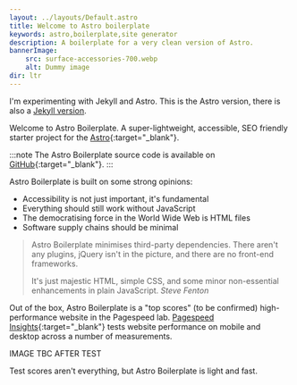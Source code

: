 ```yaml
---
layout: ../layouts/Default.astro
title: Welcome to Astro boilerplate
keywords: astro,boilerplate,site generator
description: A boilerplate for a very clean version of Astro.
bannerImage:
    src: surface-accessories-700.webp
    alt: Dummy image
dir: ltr
---
```


I'm experimenting with Jekyll and Astro. This is the Astro version, there is also a [Jekyll version](https://jekyll.stevefenton.co.uk/).

Welcome to Astro Boilerplate. A super-lightweight, accessible, SEO friendly starter project for the [Astro](https://astro.build/){:target="_blank"}.

:::note
The Astro Boilerplate source code is available on [GitHub](https://github.com/Steve-Fenton/astro-boilerplate){:target="_blank"}.
:::

Astro Boilerplate is built on some strong opinions:

- Accessibility is not just important, it's fundamental
- Everything should still work without JavaScript
- The democratising force in the World Wide Web is HTML files
- Software supply chains should be minimal

> Astro Boilerplate minimises third-party dependencies. There aren't any plugins, jQuery isn't in the picture, and there are no front-end frameworks.
>
> It's just majestic HTML, simple CSS, and some minor non-essential enhancements in plain JavaScript. <cite>Steve Fenton</cite>

Out of the box, Astro Boilerplate is a "top scores" (to be confirmed) high-performance website in the Pagespeed lab. [Pagespeed Insights](https://developers.google.com/speed/docs/insights/v5/about?hl=en-US){:target="_blank"} tests website performance on mobile and desktop across a number of measurements.

IMAGE TBC AFTER TEST

Test scores aren't everything, but Astro Boilerplate is light and fast.